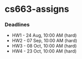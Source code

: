 # cs663-assigns

### Deadlines

- HW1 - 24 Aug, 10:00 AM (hard)
- HW2 - 07 Sep, 10:00 AM (hard)
- HW3 - 08 Oct, 10:00 AM (hard)
- HW4 - 23 Oct, 10:00 AM (hard)